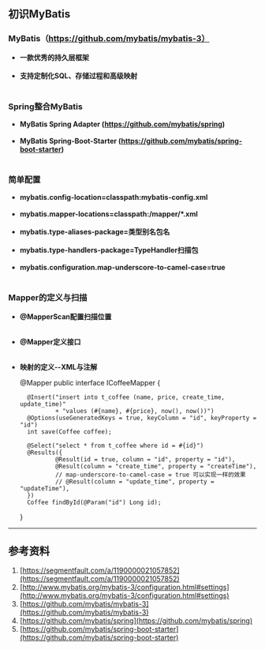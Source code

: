 ## 初识MyBatis
### MyBatis（https://github.com/mybatis/mybatis-3）
* **一款优秀的持久层框架**<br></br>
* **支持定制化SQL、存储过程和高级映射**<br></br>


### Spring整合MyBatis
* **MyBatis Spring Adapter (https://github.com/mybatis/spring)**<br></br>
* **MyBatis Spring-Boot-Starter (https://github.com/mybatis/spring-boot-starter)**<br></br>


### 简单配置
* **mybatis.config-location=classpath:mybatis-config.xml**<br></br>
* **mybatis.mapper-locations=classpath:/mapper/*.xml**<br></br>
* **mybatis.type-aliases-package=类型别名包名**<br></br>
* **mybatis.type-handlers-package=TypeHandler扫描包**<br></br>
* **mybatis.configuration.map-underscore-to-camel-case=true**<br></br>


### Mapper的定义与扫描
* **@MapperScan配置扫描位置**<br></br>
* **@Mapper定义接口**<br></br>
* **映射的定义--XML与注解**


    @Mapper
    public interface ICoffeeMapper {

        @Insert("insert into t_coffee (name, price, create_time, update_time)"
                + "values (#{name}, #{price}, now(), now())")
        @Options(useGeneratedKeys = true, keyColumn = "id", keyProperty = "id")
        int save(Coffee coffee);
        
        @Select("select * from t_coffee where id = #{id}")
        @Results({
                @Result(id = true, column = "id", property = "id"),
                @Result(column = "create_time", property = "createTime"),
                // map-underscore-to-camel-case = true 可以实现一样的效果
                // @Result(column = "update_time", property = "updateTime"),
        })
        Coffee findById(@Param("id") Long id);
    }


***

## 参考资料
1. [https://segmentfault.com/a/1190000021057852](https://segmentfault.com/a/1190000021057852)
2. [http://www.mybatis.org/mybatis-3/configuration.html#settings](http://www.mybatis.org/mybatis-3/configuration.html#settings)
3. [https://github.com/mybatis/mybatis-3](https://github.com/mybatis/mybatis-3)
4. [https://github.com/mybatis/spring](https://github.com/mybatis/spring)
5. [https://github.com/mybatis/spring-boot-starter](https://github.com/mybatis/spring-boot-starter)
